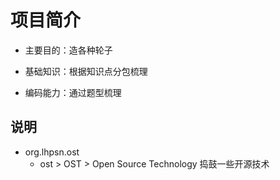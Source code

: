 # 项目简介

- 主要目的：造各种轮子

- 基础知识：根据知识点分包梳理

- 编码能力：通过题型梳理

## 说明 
- org.lhpsn.ost
    - ost > OST > Open Source Technology 捣鼓一些开源技术
